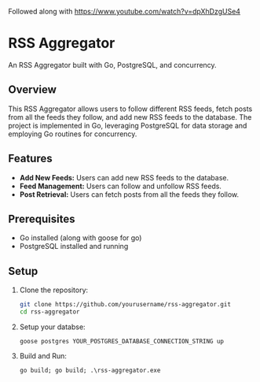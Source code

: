 Followed along with https://www.youtube.com/watch?v=dpXhDzgUSe4

# RSS Aggregator

An RSS Aggregator built with Go, PostgreSQL, and concurrency.

## Overview

This RSS Aggregator allows users to follow different RSS feeds, fetch posts from all the feeds they follow, and add new RSS feeds to the database. The project is implemented in Go, leveraging PostgreSQL for data storage and employing Go routines for concurrency.

## Features

- **Add New Feeds:** Users can add new RSS feeds to the database.
- **Feed Management:** Users can follow and unfollow RSS feeds.
- **Post Retrieval:** Users can fetch posts from all the feeds they follow.

## Prerequisites

- Go installed (along with goose for go)
- PostgreSQL installed and running

## Setup

1. Clone the repository:

   ```bash
   git clone https://github.com/yourusername/rss-aggregator.git
   cd rss-aggregator
   ```
2. Setup your databse:
   ```
   goose postgres YOUR_POSTGRES_DATABASE_CONNECTION_STRING up
   ```
3. Build and Run:
   ```
   go build; go build; .\rss-aggregator.exe
   ```
